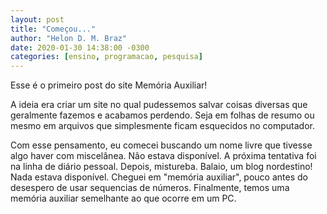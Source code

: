 ```yaml
---
layout: post
title: "Começou..."
author: "Helon D. M. Braz"
date: 2020-01-30 14:38:00 -0300
categories: [ensino, programacao, pesquisa]
---
```

Esse é o primeiro post do site Memória Auxiliar!

A ideia era criar um site no qual pudessemos salvar coisas diversas que geralmente fazemos e acabamos perdendo. Seja em folhas de resumo ou mesmo em arquivos que simplesmente ficam esquecidos no computador. 

Com esse pensamento, eu comecei buscando um nome livre que tivesse algo haver com miscelânea. Não estava disponível. A próxima tentativa foi na linha de diário pessoal. Depois, mistureba. Balaio, um blog nordestino! Nada estava disponível. Cheguei em "memória auxiliar", pouco antes do desespero de usar sequencias de números. Finalmente, temos uma memória auxiliar semelhante ao que ocorre em um PC.
